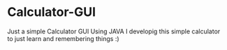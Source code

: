 # Calculator-GUI
Just a simple Calculator GUI Using JAVA
I developig this simple calculator to just learn and remembering things :)
